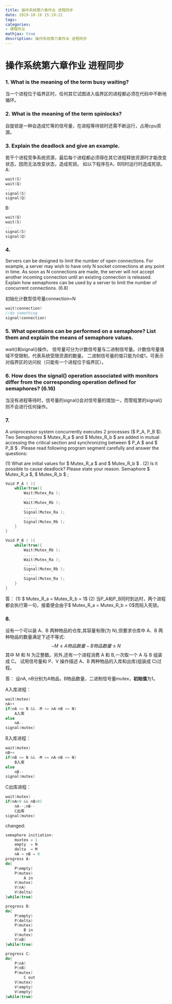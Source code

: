 ```yaml
---
title: 操作系统第六章作业 进程同步
date: 2019-10-16 15:19:21
tags:
categories:
- 课程作业
mathjax: true
description: 操作系统第六章作业 进程同步
---
```

# 操作系统第六章作业 进程同步


### 1. What is the meaning of the term busy waiting?
当一个进程位于临界区时，任何其它试图进入临界区的进程都必须在代码中不断地循环。

### 2. What is the meaning of the term spinlocks?
自旋锁是一种会造成忙等的信号量，在进程等待锁时还需不断运行，占用cpu资源。

### 3. Explain the deadlock and give an example.
若干个进程竞争系统资源，最后每个进程都必须得在其它进程释放资源时才能改变状态，因而无法改变状态，造成死锁。
如以下程序在A，B同时运行时造成死锁。
A:
``` c
wait(S)
wait(Q)
...
signal(S)
signal(Q)
```
B:
``` c
wait(Q)
wait(S)
...
signal(S)
signal(Q)
```

### 4. 
Servers can be designed to limit the number of open connections. For example, a server may wish to have only N socket connections at any point in time. As soon as N connections are made, the server will not accept another incoming connection until an existing connection is released. Explain how semaphores can be used by a server to limit the number of concurrent connections. (6.8)

初始化计数型信号量connection=N
``` C
wait(connection)
//do something
signal(connection)
```

### 5. What operations can be performed on a semaphore? List them and explain the means of semaphore values.
wait()和signal()操作。
信号量可分为计数信号量与二进制信号量。计数信号量值域不受限制，代表系统受限资源的数量。
二进制信号量的值只能为0或1，可表示对临界区的访问权（只能有一个进程位于临界区）。

### 6. How does the signal() operation associated with monitors differ from the corresponding operation defined for semaphores? (6.16)
当没有进程等待时，信号量的signal()会对信号量的值加一，而管程里的signal()则不会进行任何操作。

### 7. 
A uniprocessor system concurrently executes 2 processes ($ P_A, P_B $). Two Semaphores $ Mutex\_R_a $ and $ Mutex\_R_b $ are added in mutual accessing the critical section and synchronizing between $ P_A $ and $ P_B $ . Please read following program segment carefully and answer the questions:

(1) What are initial values for $ Mutex\_R_a $ and $ Mutex\_R_b $ .
(2) Is it possible to cause deadlock? Please state your reason.
Semaphore $ Mutex\_R_a $, $ Mutex\_R_b $ ;
``` C
Void P_A ( ){
    while(true){
        Wait(Mutex_Ra );
        ......
        Wait(Mutex_Rb );
        ......
        Signal(Mutex_Ra );
        ......
        Signal(Mutex_Rb );
    }
}
```
``` C
Void P_B ( ){
    while(true){
        Wait(Mutex_Rb );
        ......
        Wait(Mutex_Ra );
        ......
        Signal(Mutex_Rb );
        ......
        Signal(Mutex_Ra );
    }
}
```
答：
(1) $ Mutex\_R_a = Mutex\_R_b = 1$
(2) 当P_A和P_B同时到达时，两个进程都会执行第一句，接着便会由于$ Mutex\_R_a = Mutex\_R_b = 0$而陷入死锁。

###  8. 
设有一个可以装 A、B 两种物品的仓库,其容量有限(为 N),但要求仓库中 A、B 两 种物品的数量满足下述不等式:
$$
   -M≤A 物品数量-B 物品数量≤N 
$$
其中 M 和 N 为正整数。另外,还有一个进程消费 A 和 B,一次取一个 A 与 B 组装成 C。
试用信号量和 P、V 操作描述 A、B 两种物品的入库和出库(组装成 C)过程。

答：
设nA, nB分别为A物品，B物品数量，二进制信号量mutex，**初始值**为1。

A入库进程：
``` C
wait(mutex)
nA++
if(nA <= N && -M <= nA-nB <= N)
    A入库
else
    nA--
signal(mutex)
```

B入库进程：
``` C
wait(mutex)
nB++
if(nB <= N && -M <= nA-nB <= N)
    B入库
else
    nB--
signal(mutex)
```

C出库进程：
``` C
wait(mutex)
if(nA>0 && nB>0)
    nA--;nB--
    C出库
signal(mutex)
```

changed:
``` c
semaphore initiation:
    muxtex = 1
    empty  = N
    delta  = M
    nA = nB = 0
progress A:
do{
    P(empty)
    P(mutex)
        A in
    V(mutex)
    V(nA)
    V(delta)
}while(true)

progress B:
do{
    P(empty)
    P(delta)
    P(mutex)
        B in
    V(mutex)
    V(nB)
}while(true)

progress C:
do{
    P(nA)
    P(nB)
    P(mutex)
        C out
    V(mutex)
    V(empty)
    V(empty)
}while(true)
```
